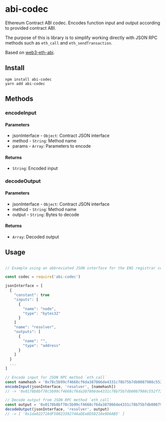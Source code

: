 # abi-codec

Ethereum Contract ABI codec. Encodes function input and output according to provided contract ABI.

The purpose of this is library is to simplify working directly with JSON RPC methods such as `eth_call` and `eth_sendTransaction`.

Based on [web3-eth-abi](https://web3js.readthedocs.io/en/1.0/web3-eth-abi.html).

## Install
```
npm install abi-codec
yarn add abi-codec
```

## Methods

### encodeInput

#### Parameters
- jsonInterface - `Object`: Contract JSON interface
- method - `String`: Method name
- params - `Array`: Parameters to encode

#### Returns
- `String`: Encoded input

### decodeOutput

#### Parameters
- jsonInterface - `Object`: Contract JSON interface
- method - `String`: Method name
- output - `String`: Bytes to decode

#### Returns
- `Array`: Decoded output

## Usage
```javascript

// Example using an abbreviated JSON interface for the ENS registrar contract

const codec = require('abi-codec')

jsonInterface = [
  {
    "constant": true
    "inputs": [
      {
        "name": "node",
        "type": "bytes32"
      }
    ]
    "name": "resolver",
    "outputs": [
      {
        "name": "",
        "type": "address"
      }
    ]
  }
  ...
]

// Encode input for JSON RPC method `eth_call`
const namehash = '0x78c5b99cf4668cf6da387866de4331c78b75b7db0087988c552f73e1714447b9' // 32 byte name hash for 'ethereum.eth'
encodeInput(jsonInterface, 'resolver', [namehash])
// -> '0x0178b8bf78c5b99cf4668cf6da387866de4331c78b75b7db0087988c552f73e1714447b9'

// Decode output from JSON RPC method `eth_call`
const output = '0x0178b8bf78c5b99cf4668cf6da387866de4331c78b75b7db0087988c552f73e1714447b9'
decodeOutput(jsonInterface, 'resolver', output)
// -> [ '0x1da022710dF5002339274AaDEe8D58218e9D6AB5' ]

```